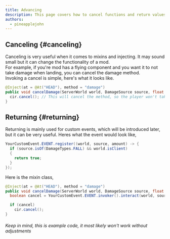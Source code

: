 ```yaml
---
title: Advancing
description: This page covers how to cancel functions and return values
authors:
  - pineapplejohn
---
```


## Canceling {#canceling}
Canceling is very useful when it comes to mixins and injecting. It may sound small but it can change the functionality of a mod. <br/>
For example, if you're mod has a flying component and you want it to not take damage when landing, you can cancel the damage method. <br/>
Invoking a cancel is simple, here's what it looks like.
```java
@Inject(at = @At("HEAD"), method = "damage")
public void cancelDamage(ServerWorld world, DamageSource source, float amount, CallbackInfoReturnable<Boolean> cir) {
  cir.cancel(); // This will cancel the method, so the player won't take damage.
}
```

## Returning {#returning}
Returning is mainly used for custom events, which will be introduced later, but it can be very useful. Heres what the event would look like,
```java
YourCustomEvent.EVENT.register((world, source, amount) -> {
  if (source.isOf(DamageTypes.FALL) && world.isClient)
  {
    return true;
  }
});
```
Here is the mixin class,
```java
@Inject(at = @At("HEAD"), method = "damage")
public void cancelDamage(ServerWorld world, DamageSource source, float amount, CallbackInfoReturnable<Boolean> cir) {
  boolean cancel = YourCustomEvent.EVENT.invoker().interact(world, source, (boolean) (Object) this);

  if (cancel)
    cir.cancel();
}
```
<h6> Keep in mind, this is example code, it most likely won't work without adjustments <h6/>

